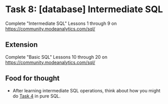 # Task 8: [database] Intermediate SQL

Complete "Intermediate SQL" Lessons 1 through 9 on https://community.modeanalytics.com/sql/

## Extension
Complete "Basic SQL" Lessons 10 through 20 on https://community.modeanalytics.com/sql/

## Food for thought
- After learning intermediate SQL operations, think about how you might do [Task 4](../task-04) in pure SQL.
